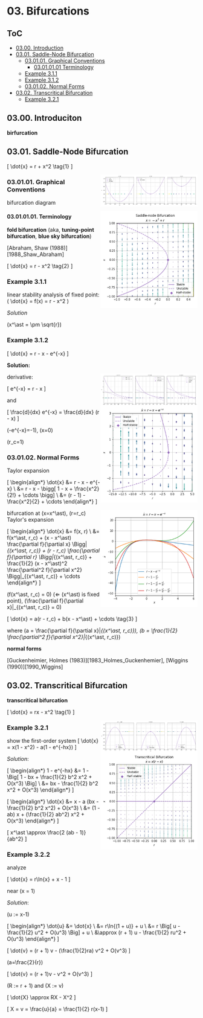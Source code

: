 <!--
Filename: 	note.md
Project: 	/Users/shume/Developer/NLDC/03
Author: 	shumez <https://github.com/shumez>
Created: 	2019-04-29 19:27:0
Modified: 	2019-05-28 17:25:17
-----
Copyright (c) 2019 shumez
-->

# 03. Bifurcations

## ToC

* [03.00. Introduction][0300]
* [03.01. Saddle-Node Bifurcation][0301]
    * [03.01.01. Graphical Conventions][030101]
        * [03.01.01.01 Terminology][03010101]
    * [Example 3.1.1][example311]
    * [Example 3.1.2][example312]
    * [03.01.02. Normal Forms][030102]
* [03.02. Transcritical Bifurcation][0302]
    * [Example 3.2.1][example321]


## 03.00. Introduciton

**birfurcation**

## 03.01. Saddle-Node Bifurcation

\[ \dot{x} = r + x^2 \tag{1} \]

[![Fig.3.1.1][fig030101]][fig030101]


### 03.01.01. Graphical Conventions

bifurcation diagram

[![Fig.3.1.3][fig030103]][fig030103]


#### 03.01.01.01. Terminology

**fold bifurcation** (aka, **tuning-point bifurcation**, **blue sky bifurcation**)

[Abraham, Shaw (1988)][1988_Shaw_Abraham]

\[ \dot{x} = r - x^2 \tag{2} \]

### Example 3.1.1

linear stability analysis of fixed point: \( \dot{x} = f(x) = r - x^2 \)

*Solution*

\(x^\ast = \pm \sqrt{r}\)


### Example 3.1.2

\[ \dot{x} = r - x - e^{-x} \]

**Solution:**

[![Fig.3.1.6][fig030106]][fig030106]

[![Fig.3.1.6-1][fig030106-1]][fig030106-1]

derivative:

\[ e^{-x} = r - x \]

and

\[ \frac{d}{dx} e^{-x} = \frac{d}{dx} (r - x) \]

\(-e^{-x}=-1\), \(x=0\)

\(r_c=1\)


### 03.01.02. Normal Forms

Taylor expansion

\[
    \begin{align*}
        \dot{x} 
        &= r - x - e^{-x} \\
        &= r - x - \bigg[ 1 - x + \frac{x^2}{2!} + \cdots \bigg] \\
        &= (r - 1) - \frac{x^2}{2} + \cdots
    \end{align*}
\]

[![Fig.3.1.7][fig030107]][fig030107]

bifurcation at \(x=x^\ast\), \(r=r_c\)
Taylor's expansion

\[
    \begin{align*}
        \dot{x} 
        &= f(x, r) \\
        &= f(x^\ast, r_c) + (x - x^\ast) \frac{\partial f}{\partial x} \Bigg|_{(x^\ast, r_c)} + (r - r_c) \frac{\partial f}{\partial r} \Bigg|_{(x^\ast, r_c)} + \frac{1}{2} (x - x^\ast)^2 \frac{\partial^2 f}{\partial x^2} \Bigg|_{(x^\ast, r_c)} + \cdots
    \end{align*}
\]

\(f(x^\ast, r_c) = 0\) (&lArr; \(x^\ast\) is fixed point), \(\frac{\partial f}{\partial x}|_{(x^\ast, r_c)} = 0\) 

\[ \dot{x} = a(r - r_c) + b(x - x^\ast) + \cdots \tag{3} \]

where \(a = \frac{\partial f}{\partial x}|_{(x^\ast, r_c)}\), \(b = \frac{1}{2} \frac{\partial^2 f}{\partial x^2}|_{(x^\ast, r_c)}\)

**normal forms**

[Guckenheimier, Holmes (1983)][1983_Holmes_Guckenhemier], [Wiggins (1990)][1990_Wiggins]


## 03.02. Transcritical Bifurcation

**transcritical bifurcation**

\[ \dot{x} = rx - x^2 \tag{1} \]

[![Fig.3.2.1][fig030201]][fig030201]

[![Fig.3.2.2][fig030202]][fig030202]

### Example 3.2.1

show the first-order system
\[ \dot{x} = x(1 - x^2) - a(1 - e^{-hx}) \]

*Solution*:

\[ 
    \begin{align*}
        1 - e^{-hx} 
        &= 1 - \Big[ 1 - bx + \frac{1}{2} b^2 x^2 + O(x^3) \Big] \\
        &= bx - \frac{1}{2} b^2 x^2 + O(x^3)
    \end{align*}
\]

\[
    \begin{align*}
        \dot{x}
        &= x - a (bx - \frac{1}{2} b^2 x^2) + O(x^3) \\
        &= (1 - ab) x + (\frac{1}{2} ab^2) x^2 + O(x^3)
    \end{align*}
\]

\[ x^\ast \approx \frac{2 (ab - 1)}{ab^2} \]


### Example 3.2.2

analyze

\[ \dot{x} = r\ln{x} + x - 1 \]

near \(x = 1\)

*Solution*:

\(u := x-1\)

\[
    \begin{align*}
        \dot{u} 
        &= \dot{x} \\
        &= r\ln{(1 + u)} + u \\
        &= r \Big[ u - \frac{1}{2} u^2 + O(u^3) \Big] + u \\
        &\approx (r + 1) u - \frac{1}{2} ru^2 + O(u^3)
    \end{align*}
\]

\[ \dot{v} = (r + 1) v - (\frac{1}{2}ra) v^2 + O(v^3) \]

\(a=\frac{2}{r}\)

\[ \dot{v} = (r + 1)v - v^2 + O(v^3) \]

\(R := r + 1\) and \(X := v\)

\[ \dot{X} \approx RX - X^2 \]

\[ X = v = \frac{u}{a} = \frac{1}{2} r(x-1) \]


##
[0300]: #0300_introduction
[0301]: #0301_saddle-node_bifurcation
[030101]: #030101_graphical_conventions
[03010101]: #03010101_terminology
[example311]: #example_311
[example312]: #example_312
[030102]: #030102_normal_forms
[0302]: #0302_transcritical_bifurcation
[example321]: #example_321

<!-- ref -->

<!-- fig -->
[fig030101]: https://raw.githubusercontent.com/shumez/NLDC/master/03/fig/fig030101.png
[fig030103]: https://raw.githubusercontent.com/shumez/NLDC/master/03/fig/fig030103.png
[fig030106]: https://raw.githubusercontent.com/shumez/NLDC/master/03/fig/fig030106.png
[fig030106-1]: https://raw.githubusercontent.com/shumez/NLDC/master/03/fig/fig030106-1.png
[fig030107]: https://raw.githubusercontent.com/shumez/NLDC/master/03/fig/fig030107.png
[fig030201]: https://raw.githubusercontent.com/shumez/NLDC/master/03/fig/fig030201.png
[fig030202]: https://raw.githubusercontent.com/shumez/NLDC/master/03/fig/fig030202.png

<style type="text/css">
	img{width: 51%; float: right;}
</style>
